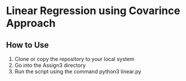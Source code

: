 # Linear Regression using Covarince Approach

## How to Use
1. Clone or copy the repository to your local system
2. Go into the Assign3 directory
3. Run the script using the command python3 linear.py
